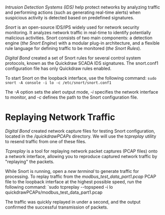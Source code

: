 _Intrusion Detection Systems (IDS)_ help protect networks by analyzing traffic and performing actions (such as generating real-time alerts) when suspicious activity is detected based on predefined signatures.

_Snort_ is an open-source IDS/IPS widely used for network security monitoring. It analyzes network traffic in real-time to identify potentially malicious activities. Snort consists of two main components: a detection engine (_the Snort Engine_) with a modular plug-in architecture, and a flexible rule language for defining traffic to be monitored (_the Snort Rules_).

_Digital Bond_ created a set of Snort rules for several control system protocols, known as the Quickdraw SCADA IDS signatures. The snort.conf1 configuration file has only Quickdraw rules enabled.

To start Snort on the loopback interface, use the following command:
`sudo snort -A console -i lo -c /etc/snort/snort.conf1`

The _-A_ option sets the alert output mode, _-i_ specifies the network interface to monitor, and _-c_ defines the path to the Snort configuration file.
# Replaying Network Traffic

_Digital Bond_ created network capture files for testing Snort configuration, located in the _/quickdrawPCAPs_ directory. We will use the _tcpreplay_ utility to resend traffic from one of these files.

_Tcpreplay_ is a tool for replaying network packet captures (PCAP files) onto a network interface, allowing you to reproduce captured network traffic by "replaying" the packets.

While Snort is running, open a _new terminal_ to generate traffic for processing.
To replay traffic from the _modbus_test_data_part1.pcap_ PCAP file to the loopback interface at the highest possible speed, run the following command:
`sudo tcpreplay --topspeed -i lo quickdrawPCAPs/modbus_test_data_part1.pcap

The traffic was quickly replayed in under a second, and the output confirmed the successful transmission of packets.

